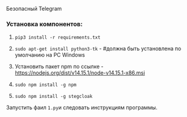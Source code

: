 Безопасный Telegram 
### Установка компонентов:

1. `pip3 install -r requirements.txt`

2. `sudo apt-get install python3-tk` - #должна быть установлена по умолчанию на PC Windows

3. Установить пакет npm по ссылке - https://nodejs.org/dist/v14.15.1/node-v14.15.1-x86.msi

4. `sudo npm install -g npm`

5. `sudo npm install -g stegcloak`

Запустить фаил `1.py`и следовать инструкциям программы.
